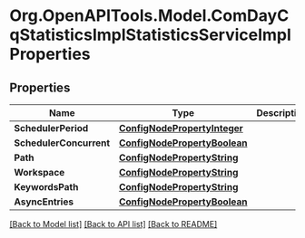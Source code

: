 # Org.OpenAPITools.Model.ComDayCqStatisticsImplStatisticsServiceImplProperties
## Properties

Name | Type | Description | Notes
------------ | ------------- | ------------- | -------------
**SchedulerPeriod** | [**ConfigNodePropertyInteger**](ConfigNodePropertyInteger.md) |  | [optional] 
**SchedulerConcurrent** | [**ConfigNodePropertyBoolean**](ConfigNodePropertyBoolean.md) |  | [optional] 
**Path** | [**ConfigNodePropertyString**](ConfigNodePropertyString.md) |  | [optional] 
**Workspace** | [**ConfigNodePropertyString**](ConfigNodePropertyString.md) |  | [optional] 
**KeywordsPath** | [**ConfigNodePropertyString**](ConfigNodePropertyString.md) |  | [optional] 
**AsyncEntries** | [**ConfigNodePropertyBoolean**](ConfigNodePropertyBoolean.md) |  | [optional] 

[[Back to Model list]](../README.md#documentation-for-models) [[Back to API list]](../README.md#documentation-for-api-endpoints) [[Back to README]](../README.md)

